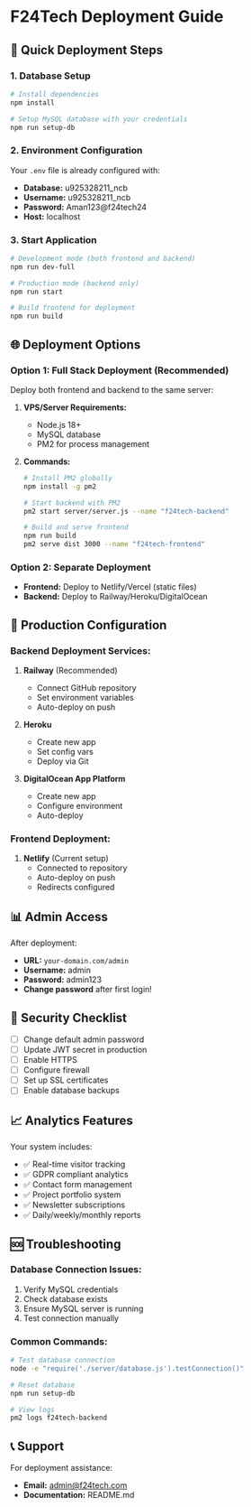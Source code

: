 # F24Tech Deployment Guide

## 🚀 Quick Deployment Steps

### 1. Database Setup
```bash
# Install dependencies
npm install

# Setup MySQL database with your credentials
npm run setup-db
```

### 2. Environment Configuration
Your `.env` file is already configured with:
- **Database:** u925328211_ncb
- **Username:** u925328211_ncb  
- **Password:** Aman123@f24tech24
- **Host:** localhost

### 3. Start Application
```bash
# Development mode (both frontend and backend)
npm run dev-full

# Production mode (backend only)
npm run start

# Build frontend for deployment
npm run build
```

## 🌐 Deployment Options

### Option 1: Full Stack Deployment (Recommended)
Deploy both frontend and backend to the same server:

1. **VPS/Server Requirements:**
   - Node.js 18+
   - MySQL database
   - PM2 for process management

2. **Commands:**
   ```bash
   # Install PM2 globally
   npm install -g pm2
   
   # Start backend with PM2
   pm2 start server/server.js --name "f24tech-backend"
   
   # Build and serve frontend
   npm run build
   pm2 serve dist 3000 --name "f24tech-frontend"
   ```

### Option 2: Separate Deployment
- **Frontend:** Deploy to Netlify/Vercel (static files)
- **Backend:** Deploy to Railway/Heroku/DigitalOcean

## 🔧 Production Configuration

### Backend Deployment Services:
1. **Railway** (Recommended)
   - Connect GitHub repository
   - Set environment variables
   - Auto-deploy on push

2. **Heroku**
   - Create new app
   - Set config vars
   - Deploy via Git

3. **DigitalOcean App Platform**
   - Create new app
   - Configure environment
   - Auto-deploy

### Frontend Deployment:
1. **Netlify** (Current setup)
   - Connected to repository
   - Auto-deploy on push
   - Redirects configured

## 📊 Admin Access

After deployment:
- **URL:** `your-domain.com/admin`
- **Username:** admin
- **Password:** admin123
- **Change password** after first login!

## 🔐 Security Checklist

- [ ] Change default admin password
- [ ] Update JWT secret in production
- [ ] Enable HTTPS
- [ ] Configure firewall
- [ ] Set up SSL certificates
- [ ] Enable database backups

## 📈 Analytics Features

Your system includes:
- ✅ Real-time visitor tracking
- ✅ GDPR compliant analytics
- ✅ Contact form management
- ✅ Project portfolio system
- ✅ Newsletter subscriptions
- ✅ Daily/weekly/monthly reports

## 🆘 Troubleshooting

### Database Connection Issues:
1. Verify MySQL credentials
2. Check database exists
3. Ensure MySQL server is running
4. Test connection manually

### Common Commands:
```bash
# Test database connection
node -e "require('./server/database.js').testConnection()"

# Reset database
npm run setup-db

# View logs
pm2 logs f24tech-backend
```

## 📞 Support

For deployment assistance:
- **Email:** admin@f24tech.com
- **Documentation:** README.md